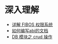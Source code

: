 # 深入理解

- [详解 FIBOS 权限系统](./fibosauth.md)
- [如何编写abi的文档](./whatisabi.md)
- [DB 模块之 crud 操作](./crudoperations.md)


